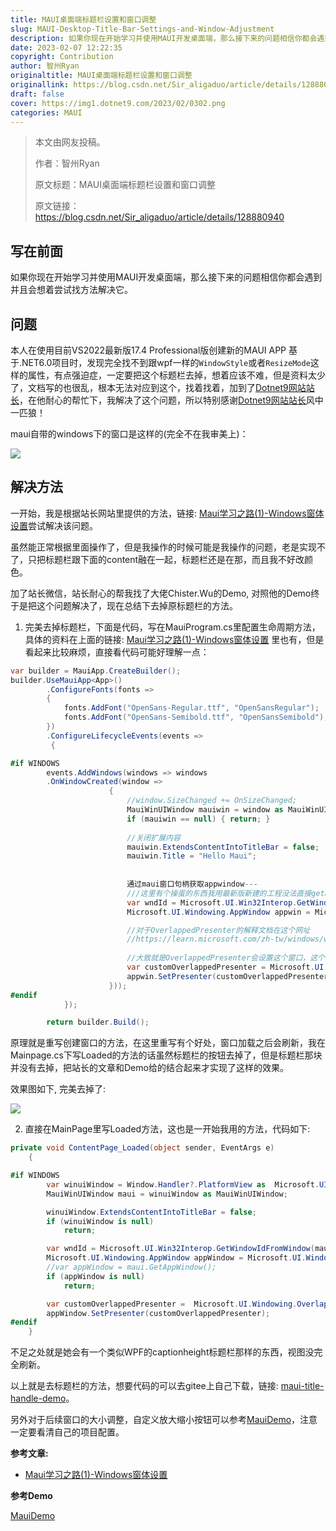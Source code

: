 ```yaml
---
title: MAUI桌面端标题栏设置和窗口调整
slug: MAUI-Desktop-Title-Bar-Settings-and-Window-Adjustment
description: 如果你现在开始学习并使用MAUI开发桌面端，那么接下来的问题相信你都会遇到并且会想着尝试找方法解决它。
date: 2023-02-07 12:22:35
copyright: Contribution
author: 智州Ryan
originaltitle: MAUI桌面端标题栏设置和窗口调整
originallink: https://blog.csdn.net/Sir_aligaduo/article/details/128880940
draft: false
cover: https://img1.dotnet9.com/2023/02/0302.png
categories: MAUI
---
```


> 本文由网友投稿。
>
> 作者：智州Ryan
>
> 原文标题：MAUI桌面端标题栏设置和窗口调整
>
> 原文链接：https://blog.csdn.net/Sir_aligaduo/article/details/128880940

## 写在前面

如果你现在开始学习并使用MAUI开发桌面端，那么接下来的问题相信你都会遇到并且会想着尝试找方法解决它。

## 问题

本人在使用目前VS2022最新版17.4 Professional版创建新的MAUI APP 基于.NET6.0项目时，发现完全找不到跟wpf一样的`WindowStyle`或者`ResizeMode`这样的属性，有点强迫症，一定要把这个标题栏去掉，想着应该不难，但是资料太少了，文档写的也很乱，根本无法对应到这个，找着找着，加到了[Dotnet9网站站长](https://dotnet9.com)，在他耐心的帮忙下，我解决了这个问题，所以特别感谢[Dotnet9网站站长](https://dotnet9.com)风中一匹狼！

maui自带的windows下的窗口是这样的(完全不在我审美上)：

![](https://img1.dotnet9.com/2023/02/0301.png)

## 解决方法

一开始，我是根据站长网站里提供的方法，链接: [Maui学习之路(1)-Windows窗体设置](https://dotnet9.com/2022/06/Maui-Learning-Road-One-Windows-Form-Settings)尝试解决该问题。

虽然能正常根据里面操作了，但是我操作的时候可能是我操作的问题，老是实现不了，只把标题栏跟下面的content融在一起，标题栏还是在那，而且我不好改颜色。

加了站长微信，站长耐心的帮我找了大佬Chister.Wu的Demo, 对照他的Demo终于是把这个问题解决了，现在总结下去掉原标题栏的方法。

1. 完美去掉标题栏，下面是代码，写在MauiProgram.cs里配置生命周期方法，具体的资料在上面的链接: [Maui学习之路(1)-Windows窗体设置](https://dotnet9.com/2022/06/Maui-Learning-Road-One-Windows-Form-Settings) 里也有，但是看起来比较麻烦，直接看代码可能好理解一点：

```C#
var builder = MauiApp.CreateBuilder();
builder.UseMauiApp<App>()
		.ConfigureFonts(fonts =>
		{
			fonts.AddFont("OpenSans-Regular.ttf", "OpenSansRegular");
			fonts.AddFont("OpenSans-Semibold.ttf", "OpenSansSemibold");
		})
		.ConfigureLifecycleEvents(events =>
         {

#if WINDOWS
        events.AddWindows(windows => windows
        .OnWindowCreated(window =>
                      {
                          //window.SizeChanged += OnSizeChanged;
                          MauiWinUIWindow mauiwin = window as MauiWinUIWindow;
                          if (mauiwin == null) { return; }
                          
                          //关闭扩展内容
                          mauiwin.ExtendsContentIntoTitleBar = false;
                          mauiwin.Title = "Hello Maui";
                          
                          
                          通过maui窗口句柄获取appwindow---
                          ///这里有个操蛋的东西我用最新版新建的工程没法直接getappwindow所以用了文章里的方法
                          var wndId = Microsoft.UI.Win32Interop.GetWindowIdFromWindow(mauiwin.WindowHandle);
                          Microsoft.UI.Windowing.AppWindow appwin = Microsoft.UI.Windowing.AppWindow.GetFromWindowId(wndId);

                          //对于OverlappedPresenter的解释文档在这个网址
                          //https://learn.microsoft.com/zh-tw/windows/windows-app-sdk/api/winrt/microsoft.ui.windowing.overlappedpresenter?view=windows-app-sdk-1.2
                          
                          //大致就是OverlappedPresenter会设置这个窗口，这个窗口可以和其他窗口重叠，并对窗口标题栏 状态栏 工作栏进行设置，以及其他一些调整窗口的操作
                          var customOverlappedPresenter = Microsoft.UI.Windowing.OverlappedPresenter.CreateForContextMenu();
                          appwin.SetPresenter(customOverlappedPresenter);
                      }));    
#endif
            });

        return builder.Build();

```

原理就是重写创建窗口的方法，在这里重写有个好处，窗口加载之后会刷新，我在Mainpage.cs下写Loaded的方法的话虽然标题栏的按钮去掉了，但是标题栏那块并没有去掉，把站长的文章和Demo给的结合起来才实现了这样的效果。

效果图如下, 完美去掉了:

![](https://img1.dotnet9.com/2023/02/0302.png)

2. 直接在MainPage里写Loaded方法，这也是一开始我用的方法，代码如下:

```C#
private void ContentPage_Loaded(object sender, EventArgs e)
    {

#if WINDOWS
        var winuiWindow = Window.Handler?.PlatformView as  Microsoft.UI.Xaml.Window;
		MauiWinUIWindow maui = winuiWindow as MauiWinUIWindow;

        winuiWindow.ExtendsContentIntoTitleBar = false;
        if (winuiWindow is null)
            return;

		var wndId = Microsoft.UI.Win32Interop.GetWindowIdFromWindow(maui.WindowHandle);
        Microsoft.UI.Windowing.AppWindow appWindow = Microsoft.UI.Windowing.AppWindow.GetFromWindowId(wndId);
        //var appWindow = maui.GetAppWindow();
        if (appWindow is null)
            return;

        var customOverlappedPresenter =  Microsoft.UI.Windowing.OverlappedPresenter.CreateForContextMenu();
        appWindow.SetPresenter(customOverlappedPresenter);
#endif
    }

```

不足之处就是她会有一个类似WPF的captionheight标题栏那样的东西，视图没完全刷新。

以上就是去标题栏的方法，想要代码的可以去gitee上自己下载，链接: [maui-title-handle-demo](https://gitee.com/ryanruien/maui-title-handle-demo)。

另外对于后续窗口的大小调整，自定义放大缩小按钮可以参考[MauiDemo](https://github.com/WPFDevelopersOrg/Demo)，注意一定要看清自己的项目配置。

**参考文章:**

- [Maui学习之路(1)-Windows窗体设置](https://dotnet9.com/2022/06/Maui-Learning-Road-One-Windows-Form-Settings)

**参考Demo**

[MauiDemo](https://github.com/WPFDevelopersOrg/Demo)